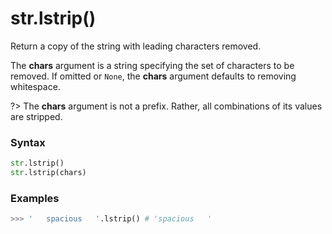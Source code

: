 # str.lstrip()

Return a copy of the string with leading characters removed.

The **chars** argument is a string specifying the set of characters to be removed. If omitted or `None`, the **chars** argument defaults to removing whitespace.

?> The **chars** argument is not a prefix. Rather, all combinations of its values are stripped.

### Syntax

```python
str.lstrip()
str.lstrip(chars)
```

### Examples

```python
>>> '   spacious   '.lstrip() # 'spacious   '
```
